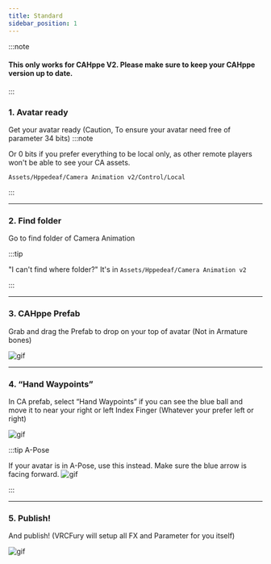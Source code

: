 ```yaml
---
title: Standard
sidebar_position: 1
---
```


:::note

#### This only works for CAHppe V2. Please make sure to keep your CAHppe version up to date.

:::
### 1. Avatar ready
Get your avatar ready (Caution, To ensure your avatar need free of parameter 34 bits)
:::note

Or 0 bits if you prefer everything to be local only, as other remote players won't be able to see your CA assets.

`Assets/Hppedeaf/Camera Animation v2/Control/Local`

:::
___

### 2. Find folder
Go to find folder of Camera Animation

:::tip

"I can't find where folder?"
It's in `Assets/Hppedeaf/Camera Animation v2`

:::
___

### 3. CAHppe Prefab
Grab and drag the Prefab to drop on your top of avatar (Not in Armature bones)

![gif](@site/static/img/1.gif)
___

### 4. “Hand Waypoints”
In CA prefab, select “Hand Waypoints” if you can see the blue ball and move it to near your right or left Index Finger (Whatever your prefer left or right)

![gif](@site/static/img/2.gif)

:::tip A-Pose

If your avatar is in A-Pose, use this instead. Make sure the blue arrow is facing forward.
![gif](@site/static/img/3.gif)

:::
___

### 5. Publish!
And publish! (VRCFury will setup all FX and Parameter for you itself)

![gif](@site/static/img/4.gif)

<!-- // FULL TUTORIAL VIDEOS HERE -->
<!-- BWHERE IS FULL VIDEEEOOOOOO!!! -->

